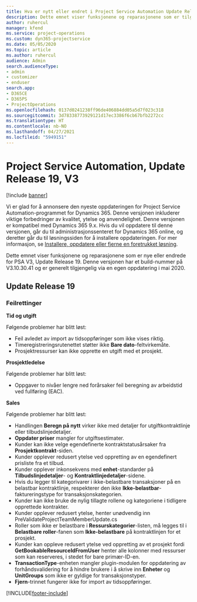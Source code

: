 ```yaml
---
title: Hva er nytt eller endret i Project Service Automation Update Release 19, V3
description: Dette emnet viser funksjonene og reparasjonene som er tilgjengelig i Project Service Automation Update Release 19, V3.
author: ruhercul
manager: kfend
ms.service: project-operations
ms.custom: dyn365-projectservice
ms.date: 05/05/2020
ms.topic: article
ms.author: ruhercul
audience: Admin
search.audienceType:
- admin
- customizer
- enduser
search.app:
- D365CE
- D365PS
- ProjectOperations
ms.openlocfilehash: 0137d0241238ff96de406884dd05a5d7f023c318
ms.sourcegitcommit: 3d78338773929121d17ec3386f6cb67bfb2272cc
ms.translationtype: HT
ms.contentlocale: nb-NO
ms.lasthandoff: 04/27/2021
ms.locfileid: "5949151"
---
```

# <a name="project-service-automation-update-release-19-v3"></a>Project Service Automation, Update Release 19, V3

[!include [banner](../includes/psa-now-project-operations.md)]

Vi er glad for å annonsere den nyeste oppdateringen for Project Service Automation-programmet for Dynamics 365. Denne versjonen inkluderer viktige forbedringer av kvalitet, ytelse og anvendelighet. Denne versjonen er kompatibel med Dynamics 365 9.x. Hvis du vil oppdatere til denne versjonen, går du til administrasjonssenteret for Dynamics 365 online, og deretter går du til løsningssiden for å installere oppdateringen. For mer informasjon, se [Installere, oppdatere eller fjerne en foretrukket løsning](/power-platform/admin/install-remove-preferred-solution).

Dette emnet viser funksjonene og reparasjonene som er nye eller endrede for PSA V3, Update Release 19. Denne versjonen har et build-nummer på V3.10.30.41 og er generelt tilgjengelig via en egen oppdatering i mai 2020.

## <a name="update-release-19"></a>Update Release 19

### <a name="bug-fixes"></a>Feilrettinger

**Tid og utgift**

Følgende problemer har blitt løst: 

- Feil avledet av import av tidsoppføringer som ikke vises riktig.
- Timeregistreringsrutenettet støtter ikke **Bare dato**-feltvirkemåte.
- Prosjektressurser kan ikke opprette en utgift med et prosjekt.

**Prosjektledelse**

Følgende problemer har blitt løst: 

-  Oppgaver to nivåer lengre ned forårsaker feil beregning av arbeidstid ved fullføring (EAC).

**Sales**

Følgende problemer har blitt løst: 

- Handlingen **Beregn på nytt** virker ikke med detaljer for utgiftkontraktlinje eller tilbudslinjedetaljer.
- **Oppdater priser** mangler for utgiftsestimater.
-  Kunder kan ikke velge egendefinerte kontraktstatusårsaker fra **Prosjektkontrakt**-siden.
- Kunder opplever redusert ytelse ved oppretting av en egendefinert prisliste fra et tilbud.
- Kunder opplever inkonsekvens med **enhet**-standarder på **Tilbudslinjedetaljer**- og **Kontraktlinjedetaljer**-sidene.
- Hvis du legger til kategorivarer i ikke-belastbare transaksjoner på en belastbar kontraktlinje, respekterer den ikke **Ikke-belastbar**-faktureringstype for transaksjonskategorien.
- Kunder kan ikke bruke de nylig tillagte rollene og kategoriene i tidligere opprettede kontrakter.
- Kunder opplever redusert ytelse, henter unødvendig inn PreValidateProjectTeamMemberUpdate.cs
- Roller som ikke er belastbare i **Ressurskategorier**-listen, må legges til i **Belastbare roller**-fanen som **Ikke-belastbare** på kontraktlinjen for et prosjekt.
- Kunder kan oppleve redusert ytelse ved oppretting av et prosjekt fordi **GetBookableResourceIdFromUser** henter alle kolonner med ressurser som kan reserveres, i stedet for bare primær-ID-en.
- **TransactionType**-enheten mangler plugin-modulen for oppdatering av forhåndsvalidering for å hindre brukere i å skrive inn **Enheter** og **UnitGroups** som ikke er gyldige for transaksjonstyper.
- **Fjern**-trinnet fungerer ikke for import av tidsoppføringer.


[!INCLUDE[footer-include](../includes/footer-banner.md)]